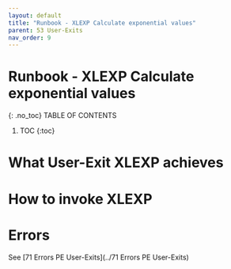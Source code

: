 ```yaml
---
layout: default
title: "Runbook - XLEXP Calculate exponential values"
parent: 53 User-Exits
nav_order: 9
---
```


# Runbook - XLEXP Calculate exponential values
{: .no_toc}
TABLE OF CONTENTS 
1. TOC
{:toc}  

# What User-Exit XLEXP achieves

# How to invoke XLEXP

# Errors
See [71 Errors PE User-Exits](../71 Errors PE User-Exits)

